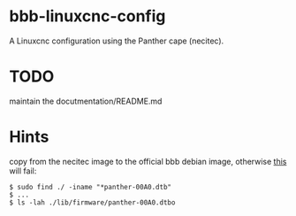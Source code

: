 # bbb-linuxcnc-config
A Linuxcnc configuration using the Panther cape (necitec).

# TODO
maintain the docutmentation/README.md

# Hints
copy from the necitec image to the official bbb debian image, otherwise [this](https://github.com/rubienr/bbb-linuxcnc-config/blob/master/machinekit/configs/ARM.BeagleBone.Panther/setup.bridge.sh#L37) will fail:
````
$ sudo find ./ -iname "*panther-00A0.dtb"
$ ...
$ ls -lah ./lib/firmware/panther-00A0.dtbo
````
